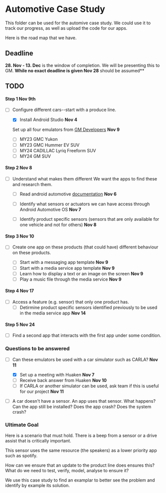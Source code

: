 # Automotive Case Study

This folder can be used for the automive case study. 
We could use it to track our progress, as well as upload the code for our apps.

Here is the road map that we have.

## Deadline
**28. Nov - 13. Dec** is the window of completion. We will be presenting this to GM.
**While no exact deadline is given Nov 28** should be assumed**


## TODO
#### Step 1 **Nov 9th**
- [ ] Configure different cars--start with a produce line.
    
    - [X] Install Android Studio **Nov 4**
    
    Set up all four emulators from [GM Developers](https://developer.gm.com) **Nov 9**
    
    - [ ] MY23 GMC Yukon    
    - [ ] MY23 GMC Hummer EV SUV    
    - [ ] MY24 CADILLAC Lyriq Freeform SUV    
    - [ ] MY24 GM SUV

#### Step 2 **Nov 8**
- [ ] Understand what makes them different
    We want the apps to find these and research them.
    
    - [ ] Read android automotive [documentation](https://developer.android.com/training/cars) **Nov 6**
    - [ ] Identify what sensors or actuators we can have access through Android Automotive OS **Nov 7**
    - [ ] Identify product specific sensors (sensors that are only available for one vehicle and not for others) **Nov 8**
       

#### Step 3 **Nov 10**
- [ ] Create one app on these products (that could have) different behaviour on these products.

    - [ ] Start with a messaging app template **Nov 9**
    - [ ] Start with a media service app template **Nov 9**
    - [ ] Learn how to display a text or an image on the screen **Nov 9**
    - [ ] Play a music file through the media service **Nov 9**

#### Step 4 **Nov 17**
- [ ] Access a feature (e.g. sensor) that only one product has.
    - [ ] Detirmine product specific sensors identified previously to be used in the media service app **Nov 14**

#### Step 5 **Nov 24**
- [ ] Find a second app that interacts with the first app under some condition. 

### Questions to be answered

- [ ] Can these emulators be used with a car simulator such as CARLA? **Nov 11**
    - [X] Set up a meeting with Huaken **Nov 7**
    - [ ] Receive back answer from Huaken **Nov 10**
    - [ ] If CARLA or another simulator can be used, ask team if this is useful for our project **Nov 11**

- [ ] A car doesn't have a sensor. An app uses that sensor. What happens? 
    Can the app still be installed?
    Does the app crash?
    Does the system crash?


### Ultimate Goal

Here is a scenario that must hold. There is a beep from a sensor or a drive assist that is critically important. 

This sensor uses the same resource (the speakers) as a lower priority app such as spotify. 

How can we ensure that an update to the product line does ensures this?
    What do we need to test, verify, model, analyse to ensure it?

We use this case study to find an examplar to better see the problem and identify by example its solution.
